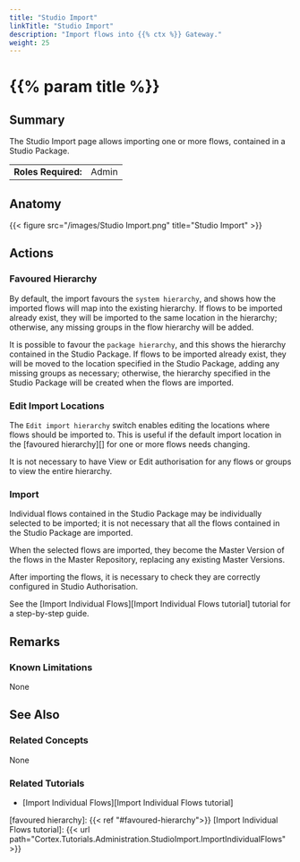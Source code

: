 ```yaml
---
title: "Studio Import"
linkTitle: "Studio Import"
description: "Import flows into {{% ctx %}} Gateway."
weight: 25
---
```


# {{% param title %}}

## Summary

The Studio Import page allows importing one or more flows, contained in a Studio Package.

|                              |                                                                 |
|------------------------------|-----------------------------------------------------------------|
| **Roles Required:**          | Admin                                                           |

## Anatomy

{{< figure src="/images/Studio Import.png" title="Studio Import" >}}

## Actions

### Favoured Hierarchy

By default, the import favours the `system hierarchy`, and shows how the imported flows will map into the existing hierarchy. If flows to be imported already exist, they will be imported to the same location in the hierarchy; otherwise, any missing groups in the flow hierarchy will be added.

It is possible to favour the `package hierarchy`, and this shows the hierarchy contained in the Studio Package. If flows to be imported already exist, they will be moved to the location specified in the Studio Package, adding any missing groups as necessary; otherwise, the hierarchy specified in the Studio Package will be created when the flows are imported.

### Edit Import Locations

The `Edit import hierarchy` switch enables editing the locations where flows should be imported to. This is useful if the default import location in the [favoured hierarchy][] for one or more flows needs changing.

It is not necessary to have View or Edit authorisation for any flows or groups to view the entire hierarchy.

### Import

Individual flows contained in the Studio Package may be individually selected to be imported; it is not necessary that all the flows contained in the Studio Package are imported.

When the selected flows are imported, they become the Master Version of the flows in the Master Repository, replacing any existing Master Versions.

After importing the flows, it is necessary to check they are correctly configured in Studio Authorisation.

See the [Import Individual Flows][Import Individual Flows tutorial] tutorial for a step-by-step guide.

## Remarks

### Known Limitations

None

## See Also

### Related Concepts

None

### Related Tutorials

* [Import Individual Flows][Import Individual Flows tutorial]

[favoured hierarchy]: {{< ref "#favoured-hierarchy">}}
[Import Individual Flows tutorial]: {{< url path="Cortex.Tutorials.Administration.StudioImport.ImportIndividualFlows" >}}
